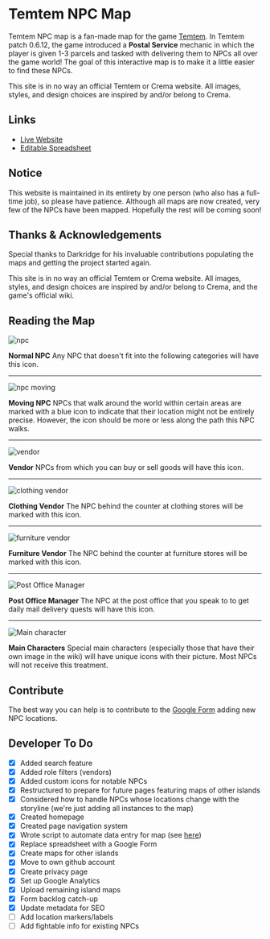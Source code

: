 # Temtem NPC Map 
Temtem NPC map is a fan-made map for the game [Temtem](https://crema.gg/games/temtem/). In Temtem patch 0.6.12, the game introduced a **Postal Service** mechanic in which the player is given 1-3 parcels and tasked with delivering them to NPCs all over the game world! The goal of this interactive map is to make it a little easier to find these NPCs.

This site is in no way an official Temtem or Crema website. All images, styles, and design choices are inspired by and/or belong to Crema.

## Links
* [Live Website](https://temtem-npc-map.github.io/)
* [Editable Spreadsheet](https://docs.google.com/spreadsheets/d/1tjUlRZD72A1JmnQWcZm6yOo3EEuqh2xkVtv_SIXWFOg/edit?usp=sharing)

## Notice
This website is maintained in its entirety by one person (who also has a full-time job), so please have patience. Although all maps are now created, very few of the NPCs have been mapped. Hopefully the rest will be coming soon!

## Thanks & Acknowledgements
Special thanks to Darkridge for his invaluable contributions populating the maps and getting the project started again. 

This site is in no way an official Temtem or Crema website. All images, styles, and design choices are inspired by and/or belong to Crema, and the game's official wiki.

## Reading the Map
![npc](https://temtem-npc-map.github.io/map/images/icons/npc.png)

**Normal NPC**
Any NPC that doesn't fit into the following categories will have this icon.

---

![npc moving](https://temtem-npc-map.github.io/map/images/icons/npc-moving.png)

**Moving NPC**
NPCs that walk around the world within certain areas are marked with a blue icon to indicate that their location might not be entirely precise. However, the icon should be more or less along the path this NPC walks.

---

![vendor](https://temtem-npc-map.github.io/map/images/icons/npc-vendor.png)

**Vendor**
NPCs from which you can buy or sell goods will have this icon.

---

![clothing vendor](https://temtem-npc-map.github.io/map/images/icons/npc-clothing.png)

**Clothing Vendor**
The NPC behind the counter at clothing stores will be marked with this icon.

---

![furniture vendor](https://temtem-npc-map.github.io/map/images/icons/npc-furniture.png)

**Furniture Vendor**
The NPC behind the counter at furniture stores will be marked with this icon.

---

![Post Office Manager](https://temtem-npc-map.github.io/map/images/icons/npc-mail.png)

**Post Office Manager**
The NPC at the post office that you speak to to get daily mail delivery quests will have this icon.

---

![Main character](https://temtem-npc-map.github.io/map/images/icons/professor-konstantinos.png)

**Main Characters**
Special main characters (especially those that have their own image in the wiki) will have unique icons with their picture. Most NPCs will not receive this treatment.

## Contribute
The best way you can help is to contribute to the [Google Form](https://forms.gle/KtKzbTToq2FFC3GJA) adding new NPC locations.

## Developer To Do
- [X] Added search feature
- [X] Added role filters (vendors)
- [X] Added custom icons for notable NPCs
- [X] Restructured to prepare for future pages featuring maps of other islands
- [X] Considered how to handle NPCs whose locations change with the storyline (we're just adding all instances to the map)
- [X] Created homepage
- [X] Created page navigation system
- [X] Wrote script to automate data entry for map (see [here](https://codepen.io/susanpallmann/full/eYzbOyJ))
- [X] Replace spreadsheet with a Google Form
- [X] Create maps for other islands
- [X] Move to own github account
- [X] Create privacy page
- [X] Set up Google Analytics
- [X] Upload remaining island maps
- [X] Form backlog catch-up
- [X] Update metadata for SEO
- [ ] Add location markers/labels
- [ ] Add fightable info for existing NPCs
